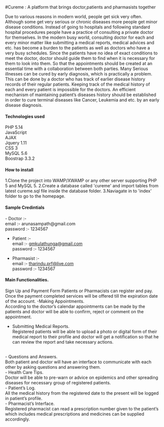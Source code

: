 #Cureme : A platform that brings doctor,patients and pharmasists together</H1>

Due to various reasons in modern world, people get sick very often. Although some get very serious or chronic diseases more people get minor disease conditions. Instead of going to hospitals and following standard hospital procedures people have a practice of consulting a private doctor for themselves. In the modern busy world, consulting doctor for each and every minor matter like submitting a medical reports, medical advices and etc. has become a burden to the patients as well as doctors who have a very busy schedules. Since the patients have no idea of exact conditions to meet the doctor, doctor should guide them to find when it is necessary for them to look into them. So that the appointments should be created at an essential time with a collaboration between both parties.
Many Serious illnesses can be cured by early diagnosis, which is practically a problem. This can be done by a doctor who has track of earlier disease history records of their regular patients. Keeping track of the medical history of each and every patient is impossible for the doctors. An efficient mechanism of maintaining patient’s diseases history should be established in order to cure terminal diseases like Cancer, Leukemia and etc. by an early disease diagnosis.

<h4>Technologies used</h4>
PHP 5.14 <br>
JavaScript <br>
AJAX<br>
Jquery 1.11<br>
CSS 3<br>
MySQL 5.6<br>
Boostrap 3.3.2

<h4>How to install</h4>

1.Clone the project into  WAMP/XWAMP or any other server supporting PHP 5 and MySQL 5.
2.Create a database called 'cureme' and import tables from latest cureme.sql file inside the database folder.
3.Naviagate in to 'index' folder to go to the homepage.

<h4>Sample Credintials</h4>
 - Doctor :- <br>
      email :- arunasampath@gmail.com<br>
      password :- 1234567<br>
      
 - Patient :- <br>
      email :- gmkulathunga@gmail.com<br>
      password :- 1234567<br>
      
 - Pharmasist :- <br>
      email :- tharindu.prf@live.com<br>
      password :- 1234567<br>


<h4>Main Functionalities.</h4>

Sign Up and Payment Form
Patients or Pharmacists can register and pay. Once the payment completed services will be offered till the expiration date of the account.
-Making Appointments.<br>
According to the doctor’s calendar appointments can be made by the patients and doctor will be able to confirm, reject or comment on the appointment.
<br>
- Submitting Medical Reports.<br>
Registered patients will be able to upload a photo or digital form of their medical report to their profile and doctor will get a notification so that he can review the report and take necessary actions.
<br>
- Questions and Answers.<br>
Both patient and doctor will have an interface to communicate with each other by asking questions and answering them.<br>
- Health Care Tips.<br>
Doctor will be able to pre-warn or advice on epidemics and other spreading diseases for necessary group of registered patients.
<br>
- Patient’s Log.<br>
All the medical history from the registered date to the present will be logged in patient’s profile.<br>
- Pharmacist’s Interface.<br>
Registered pharmacist can read a prescription number given to the patient’s which includes medical prescriptions and medicines can be supplied accordingly.
